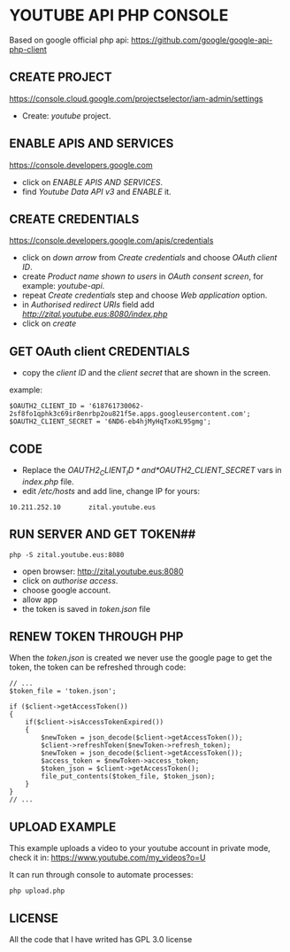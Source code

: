 # YOUTUBE API PHP CONSOLE #

Based on google official php api: https://github.com/google/google-api-php-client

## CREATE PROJECT ##

https://console.cloud.google.com/projectselector/iam-admin/settings

- Create: *youtube* project.

## ENABLE APIS AND SERVICES ##

https://console.developers.google.com

- click on *ENABLE APIS AND SERVICES*.
- find *Youtube Data API v3* and *ENABLE* it.

## CREATE CREDENTIALS ##

https://console.developers.google.com/apis/credentials

- click on *down arrow* from *Create credentials* and choose *OAuth client ID*.
- create *Product name shown to users* in *OAuth consent screen*, for example: *youtube-api*.
- repeat *Create credentials* step and choose *Web application* option.
- in *Authorised redirect URIs* field add *http://zital.youtube.eus:8080/index.php*
- click on *create*

## GET OAuth client CREDENTIALS ##
- copy the *client ID* and the *client secret* that are shown in the screen.

example:  
```
$OAUTH2_CLIENT_ID = '618761730062-2sf8fo1qphk3c69ir8enrbp2ou821f5e.apps.googleusercontent.com';
$OAUTH2_CLIENT_SECRET = '6ND6-eb4hjMyHqTxoKL95gmg';
```

## CODE ##

- Replace the *$OAUTH2_CLIENT_ID* and *$OAUTH2_CLIENT_SECRET* vars in *index.php* file.
- edit */etc/hosts* and add line, change IP for yours:
```
10.211.252.10       zital.youtube.eus
```

## RUN SERVER AND GET TOKEN##
```
php -S zital.youtube.eus:8080
```
- open browser: http://zital.youtube.eus:8080
- click on *authorise access*.
- choose google account.
- allow app
- the token is saved in *token.json* file

## RENEW TOKEN THROUGH PHP ##

When the *token.json* is created we never use the google page to get the token, the token can be refreshed through code:

```
// ...
$token_file = 'token.json';

if ($client->getAccessToken())
{
    if($client->isAccessTokenExpired())
    {
        $newToken = json_decode($client->getAccessToken());
        $client->refreshToken($newToken->refresh_token);
        $newToken = json_decode($client->getAccessToken());
        $access_token = $newToken->access_token;
        $token_json = $client->getAccessToken();
        file_put_contents($token_file, $token_json);
    }
}
// ...
```

## UPLOAD EXAMPLE ##

This example uploads a video to your youtube account in private mode, check it in: https://www.youtube.com/my_videos?o=U

It can run through console to automate processes:

```
php upload.php
```

## LICENSE ##

All the code that I have writed has GPL 3.0 license
